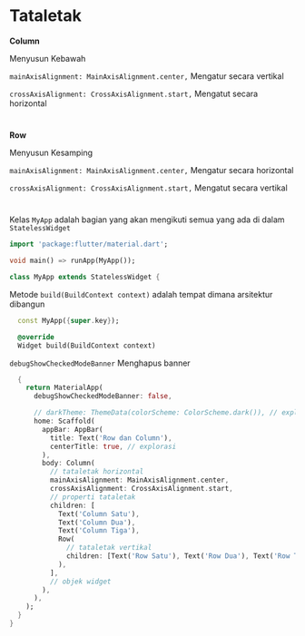 # Tataletak

**Column**

Menyusun Kebawah

`mainAxisAlignment: MainAxisAlignment.center,` Mengatur secara vertikal

`crossAxisAlignment: CrossAxisAlignment.start,` Mengatut secara horizontal

#

**Row**

Menyusun Kesamping

`mainAxisAlignment: MainAxisAlignment.center,` Mengatur secara horizontal

`crossAxisAlignment: CrossAxisAlignment.start,` Mengatut secara vertikal

#

Kelas `MyApp` adalah bagian yang akan mengikuti semua yang ada di dalam `StatelessWidget`

```dart
import 'package:flutter/material.dart';

void main() => runApp(MyApp());

class MyApp extends StatelessWidget {
```
Metode `build(BuildContext context)` adalah tempat dimana arsitektur dibangun

```dart
  const MyApp({super.key});

  @override
  Widget build(BuildContext context)
```

`debugShowCheckedModeBanner`
Menghapus banner

```dart
  {
    return MaterialApp(
      debugShowCheckedModeBanner: false,
```


```dart
      // darkTheme: ThemeData(colorScheme: ColorScheme.dark()), // explorasi
      home: Scaffold(
        appBar: AppBar(
          title: Text('Row dan Column'),
          centerTitle: true, // explorasi
        ),
        body: Column(
          // tataletak horizontal
          mainAxisAlignment: MainAxisAlignment.center,
          crossAxisAlignment: CrossAxisAlignment.start,
          // properti tataletak
          children: [
            Text('Column Satu'),
            Text('Column Dua'),
            Text('Column Tiga'),
            Row(
              // tataletak vertikal
              children: [Text('Row Satu'), Text('Row Dua'), Text('Row Tiga')],
            ),
          ],
          // objek widget
        ),
      ),
    );
  }
}
```
